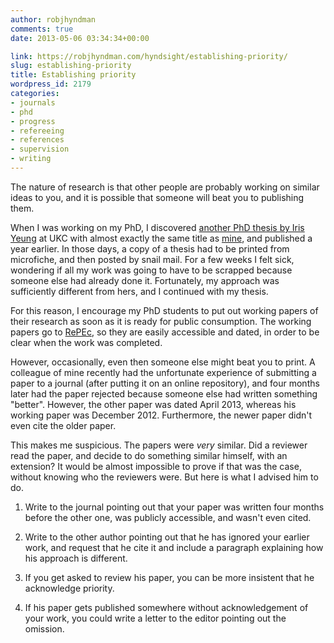 ```yaml
---
author: robjhyndman
comments: true
date: 2013-05-06 03:34:34+00:00

link: https://robjhyndman.com/hyndsight/establishing-priority/
slug: establishing-priority
title: Establishing priority
wordpress_id: 2179
categories:
- journals
- phd
- progress
- refereeing
- references
- supervision
- writing
---
```


The nature of research is that other people are probably working on similar ideas to you, and it is possible that someone will beat you to publishing them.<!-- more -->

When I was working on my PhD, I discovered [another PhD thesis by Iris Yeung](https://www.researchgate.net/publication/33777328_Continuous_time_threshold_autoregressive_model) at UKC with almost exactly the same title as [mine](https://robjhyndman.com/publications/phd/), and published a year earlier. In those days, a copy of a thesis had to be printed from microfiche, and then posted by snail mail. For a few weeks I felt sick, wondering if all my work was going to have to be scrapped because someone else had already done it. Fortunately, my approach was sufficiently different from hers, and I continued with my thesis.

For this reason, I encourage my PhD students to put out working papers of their research as soon as it is ready for public consumption. The working papers go to [RePEc](http://ideas.repec.org/s/msh/ebswps.html), so they are easily accessible and dated, in order to be clear when the work was completed.

However, occasionally, even then someone else might beat you to print. A colleague of mine recently had the unfortunate experience of submitting a paper to a journal (after putting it on an online repository), and four months later had the paper rejected because someone else had written something "better". However, the other paper was dated April 2013, whereas his working paper was December 2012. Furthermore, the newer paper didn't even cite the older paper.

This makes me suspicious. The papers were _very_ similar. Did a reviewer read the paper, and decide to do something similar himself, with an extension? It would be almost impossible to prove if that was the case, without knowing who the reviewers were. But here is what I advised him to do.



	
  1. Write to the journal pointing out that your paper was written four months before the other one, was publicly accessible, and wasn't even cited.

	
  2. Write to the other author pointing out that he has ignored your earlier work, and request that he cite it and include a paragraph explaining how his approach is different.

	
  3. If you get asked to review his paper, you can be more insistent that he acknowledge priority.

	
  4. If his paper gets published somewhere without acknowledgement of your work, you could write a letter to the editor pointing out the omission.



